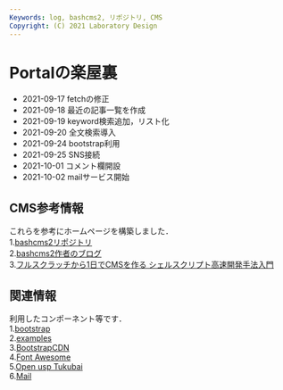 ```yaml
---
Keywords: log, bashcms2, リポジトリ, CMS  
Copyright: (C) 2021 Laboratory Design  
---
```


# Portalの楽屋裏

- 2021-09-17 fetchの修正   
- 2021-09-18 最近の記事一覧を作成  
- 2021-09-19 keyword検索追加，リスト化  
- 2021-09-20 全文検索導入  
- 2021-09-24 bootstrap利用  
- 2021-09-25 SNS接続
- 2021-10-01 コメント欄開設  
- 2021-10-02 mailサービス開始  

## CMS参考情報  
これらを参考にホームページを構築しました．  
1.[bashcms2リポジトリ](https://github.com/ryuichiueda/bashcms2)  
2.[bashcms2作者のブログ](https://blog.ueda.tech)  
3.[フルスクラッチから1日でCMSを作る シェルスクリプト高速開発手法入門](https://www.kadokawa.co.jp/product/301905000145/)  

## 関連情報  
利用したコンポーネント等です．  
1.[bootstrap](https://getbootstrap.jp/)  
2.[examples](https://www.kadokawa.co.jp/product/301905000145/)  
3.[BootstrapCDN](https://www.bootstrapcdn.com/)  
4.[Font Awesome](https://fontawesome.com/v5.15/icons?d=gallery&p=2)  
5.[Open usp Tukubai](https://github.com/usp-engineers-community/Open-usp-Tukubai)  
6.[Mail](https://www.eqq.jp/kw/ubuntu-mail.html)  
